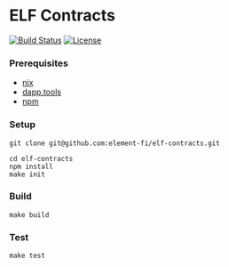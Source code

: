 # ELF Contracts

[![Build Status](https://github.com/element-fi/elf-contracts/workflows/Tests/badge.svg)](https://github.com/element-fi/elf-contracts/actions)
 [![License](https://img.shields.io/badge/License-Apache%202.0-blue.svg)](https://github.com/element-fi/elf-contracts/blob/master/LICENSE)

### Prerequisites

- [nix](https://nixos.org/download.html)
- [dapp.tools](https://dapp.tools/)
- [npm](https://nodejs.org/en/download/)

### Setup

```
git clone git@github.com:element-fi/elf-contracts.git
```

```
cd elf-contracts
npm install
make init
```

### Build

```
make build
```

### Test

```
make test
```
